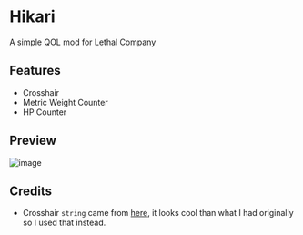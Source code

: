 # Hikari

A simple QOL mod for Lethal Company

## Features
- Crosshair
- Metric Weight Counter
- HP Counter

## Preview

![image](https://github.com/xjunko/Hikari/assets/44401509/e434b9a7-4349-4c17-8689-983520b02fd5)


## Credits
- Crosshair `string` came from [here](https://github.com/CTN-Originals/LethalCompany-CrossHair/blob/main/Plugin.cs#L40C61-L40C68), it looks cool than what I had originally so I used that instead.
